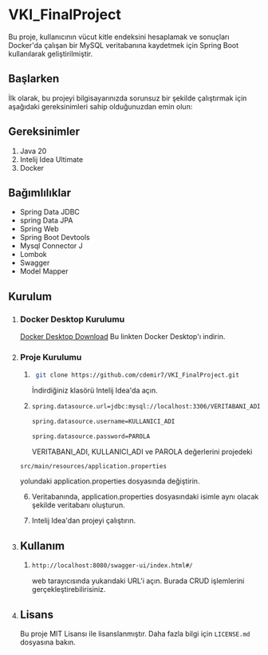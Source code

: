 # VKI_FinalProject
Bu proje, kullanıcının vücut kitle endeksini hesaplamak ve sonuçları Docker'da çalışan bir MySQL veritabanına kaydetmek için Spring Boot kullanılarak geliştirilmiştir.

## Başlarken
İlk olarak, bu projeyi bilgisayarınızda sorunsuz bir şekilde çalıştırmak için aşağıdaki gereksinimleri sahip olduğunuzdan emin olun:

## Gereksinimler
1. Java 20
2. Intelij Idea Ultimate
3. Docker

## Bağımlılıklar
* Spring Data JDBC
* spring Data JPA
* Spring Web
* Spring Boot Devtools
* Mysql Connector J
* Lombok
* Swagger
* Model Mapper

## Kurulum
1. ### Docker Desktop Kurulumu
   [Docker Desktop Download](https://www.docker.com/products/docker-desktop/) Bu linkten Docker Desktop'ı indirin.

2. ### Proje Kurulumu
    1. ```sh
        git clone https://github.com/cdemir7/VKI_FinalProject.git
       ```
   
       İndirdiğiniz klasörü Intelij Idea'da açın.
       


    4.    ```sh
          spring.datasource.url=jdbc:mysql://localhost:3306/VERITABANI_ADI
      
          spring.datasource.username=KULLANICI_ADI
      
          spring.datasource.password=PAROLA
          ```
       

           VERITABANI_ADI, KULLANICI_ADI ve PAROLA değerlerini projedeki
      ```sh
      src/main/resources/application.properties
      ```
      yolundaki application.properties dosyasında değiştirin.

    6. Veritabanında, application.properties dosyasındaki isimle aynı olacak şekilde veritabanı oluşturun.

    7. Intelij Idea'dan projeyi çalıştırın.


3. ## Kullanım
    1. ```sh
       http://localhost:8080/swagger-ui/index.html#/
       ```
       web tarayıcısında yukarıdaki URL'i açın. Burada CRUD işlemlerini gerçekleştirebilirisiniz.

4. ## Lisans
   Bu proje MIT Lisansı ile lisanslanmıştır. Daha fazla bilgi için `LICENSE.md` dosyasına bakın.

